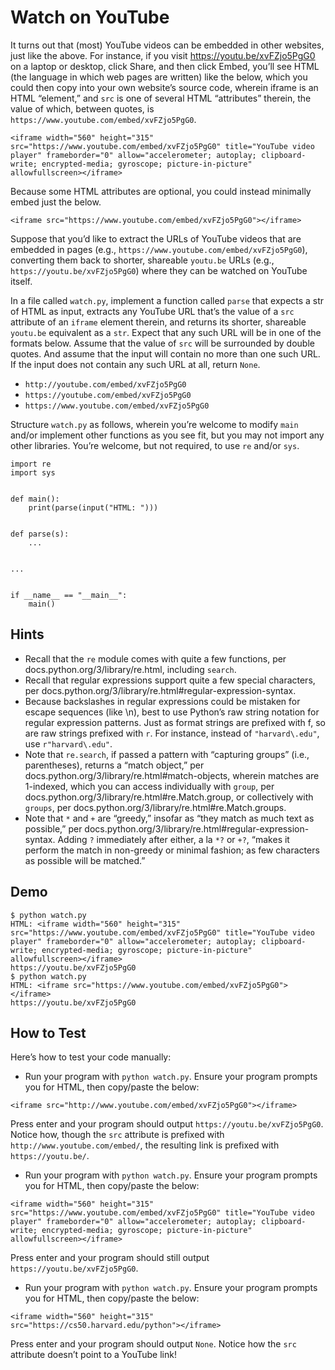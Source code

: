 # Watch on YouTube
It turns out that (most) YouTube videos can be embedded in other websites, just like the above. For instance, if you visit https://youtu.be/xvFZjo5PgG0 on a laptop or desktop, click Share, and then click Embed, you’ll see HTML (the language in which web pages are written) like the below, which you could then copy into your own website’s source code, wherein iframe is an HTML “element,” and ``src`` is one of several HTML “attributes” therein, the value of which, between quotes, is ``https://www.youtube.com/embed/xvFZjo5PgG0``.
````
<iframe width="560" height="315" src="https://www.youtube.com/embed/xvFZjo5PgG0" title="YouTube video player" frameborder="0" allow="accelerometer; autoplay; clipboard-write; encrypted-media; gyroscope; picture-in-picture" allowfullscreen></iframe>
````
Because some HTML attributes are optional, you could instead minimally embed just the below.
````
<iframe src="https://www.youtube.com/embed/xvFZjo5PgG0"></iframe>
````
Suppose that you’d like to extract the URLs of YouTube videos that are embedded in pages (e.g., ``https://www.youtube.com/embed/xvFZjo5PgG0``), converting them back to shorter, shareable ``youtu.be`` URLs (e.g., ``https://youtu.be/xvFZjo5PgG0``) where they can be watched on YouTube itself.

In a file called ``watch.py``, implement a function called ``parse`` that expects a str of HTML as input, extracts any YouTube URL that’s the value of a ``src`` attribute of an ``iframe`` element therein, and returns its shorter, shareable ``youtu.be`` equivalent as a ``str``. Expect that any such URL will be in one of the formats below. Assume that the value of ``src`` will be surrounded by double quotes. And assume that the input will contain no more than one such URL. If the input does not contain any such URL at all, return ``None``.

* ``http://youtube.com/embed/xvFZjo5PgG0``
* ``https://youtube.com/embed/xvFZjo5PgG0``
* ``https://www.youtube.com/embed/xvFZjo5PgG0``

Structure ``watch.py`` as follows, wherein you’re welcome to modify ``main`` and/or implement other functions as you see fit, but you may not import any other libraries. You’re welcome, but not required, to use ``re`` and/or ``sys``.

````
import re
import sys


def main():
    print(parse(input("HTML: ")))


def parse(s):
    ...


...


if __name__ == "__main__":
    main()
````

## Hints
* Recall that the ``re`` module comes with quite a few functions, per docs.python.org/3/library/re.html, including ``search``.
* Recall that regular expressions support quite a few special characters, per docs.python.org/3/library/re.html#regular-expression-syntax.
* Because backslashes in regular expressions could be mistaken for escape sequences (like \n), best to use Python’s raw string notation for regular expression patterns. Just as format strings are prefixed with f, so are raw strings prefixed with ``r``. For instance, instead of ``"harvard\.edu"``, use ``r"harvard\.edu"``.
* Note that ``re.search``, if passed a pattern with “capturing groups” (i.e., parentheses), returns a “match object,” per docs.python.org/3/library/re.html#match-objects, wherein matches are 1-indexed, which you can access individually with ``group``, per docs.python.org/3/library/re.html#re.Match.group, or collectively with ``groups``, per docs.python.org/3/library/re.html#re.Match.groups.
* Note that ``*`` and ``+`` are “greedy,” insofar as “they match as much text as possible,” per docs.python.org/3/library/re.html#regular-expression-syntax. Adding ``?`` immediately after either, a la ``*?`` or ``+?``, “makes it perform the match in non-greedy or minimal fashion; as few characters as possible will be matched.”

## Demo
````
$ python watch.py                                                               
HTML: <iframe width="560" height="315" src="https://www.youtube.com/embed/xvFZjo5PgG0" title="YouTube video player" frameborder="0" allow="accelerometer; autoplay; clipboard-write; encrypted-media; gyroscope; picture-in-picture" allowfullscreen></iframe> 
https://youtu.be/xvFZjo5PgG0                                                    
$ python watch.py                                                               
HTML: <iframe src="https://www.youtube.com/embed/xvFZjo5PgG0"></iframe>         
https://youtu.be/xvFZjo5PgG0                                                    
````

## How to Test
Here’s how to test your code manually:
* Run your program with ``python watch.py``. Ensure your program prompts you for HTML, then copy/paste the below:
````
<iframe src="http://www.youtube.com/embed/xvFZjo5PgG0"></iframe>
````
Press enter and your program should output ``https://youtu.be/xvFZjo5PgG0``. Notice how, though the ``src`` attribute is prefixed with ``http://www.youtube.com/embed/``, the resulting link is prefixed with ``https://youtu.be/``.
* Run your program with ``python watch.py``. Ensure your program prompts you for HTML, then copy/paste the below:
````
<iframe width="560" height="315" src="https://www.youtube.com/embed/xvFZjo5PgG0" title="YouTube video player" frameborder="0" allow="accelerometer; autoplay; clipboard-write; encrypted-media; gyroscope; picture-in-picture" allowfullscreen></iframe>
````
Press enter and your program should still output ``https://youtu.be/xvFZjo5PgG0``.
* Run your program with ``python watch.py``. Ensure your program prompts you for HTML, then copy/paste the below:
````
<iframe width="560" height="315" src="https://cs50.harvard.edu/python"></iframe>
````
Press enter and your program should output ``None``. Notice how the ``src`` attribute doesn’t point to a YouTube link!
